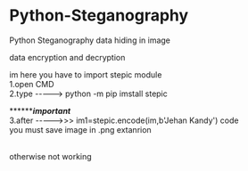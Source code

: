 # Python-Steganography
Python Steganography data hiding in image

data encryption and decryption
<br>

im here you have to import stepic module
<br>
1.open CMD
<br>
2.type -----> python -m pip imstall stepic
<br>

*************important*******<br>
3.after
----->>> im1=stepic.encode(im,b'Jehan Kandy') code
<br>
you must save image in .png extanrion

<br>
otherwise not working


